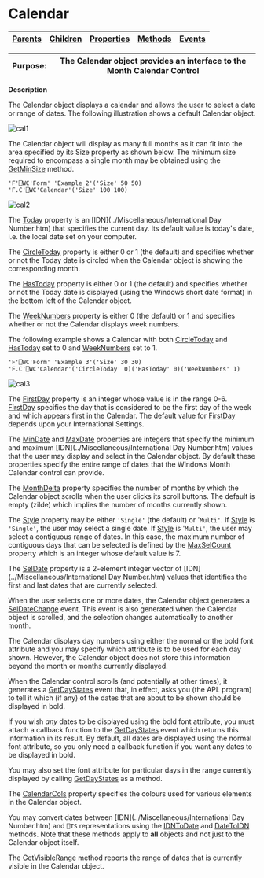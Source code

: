 




<h1 class="heading"><span class="name">Calendar</span></h1>

| [Parents](../ParentLists/Calendar.htm) | [Children](../ChildLists/Calendar.htm) | [Properties](../PropLists/Calendar.htm) | [Methods](../MethodLists/Calendar.htm) | [Events](../EventLists/Calendar.htm) |
| --- | --- | --- | --- | ---  |


| Purpose: | The Calendar object provides an interface to the Month Calendar Control |
| --- | ---  |


**Description**


The Calendar object displays a calendar and allows the user to select a date or range of dates. The following illustration shows a default Calendar object.



![cal1](../img/cal1.gif)


The Calendar object will display as many full months as it can fit into the area specified by its Size property as shown below. The minimum size required to encompass a single month may be obtained using the [GetMinSize](../a-z/getminsize.md) method.
```apl
'F'⎕WC'Form' 'Example 2'('Size' 50 50)
'F.C'⎕WC'Calendar'('Size' 100 100)
```


![cal2](../img/cal2.gif)


The [Today](../a-z/today.md) property is an [IDN](../Miscellaneous/International Day Number.htm) that specifies the current day. Its default value is today's date, i.e. the local date set on your computer.


The [CircleToday](../a-z/circletoday.md) property is either 0 or 1 (the default) and specifies whether or not the Today date is circled when the Calendar object is showing the corresponding month.


The [HasToday](../a-z/hastoday.md) property is either 0 or 1 (the default) and specifies whether or not the Today date is displayed (using the Windows short date format) in the bottom left of the Calendar object.


The [WeekNumbers](../a-z/weeknumbers.md) property is either 0 (the default) or 1 and specifies whether or not the Calendar displays week numbers.


The following example shows a Calendar with both [CircleToday](../a-z/circletoday.md) and [HasToday](../a-z/hastoday.md) set to 0 and [WeekNumbers](../a-z/weeknumbers.md) set to 1.
```apl
'F'⎕WC'Form' 'Example 3'('Size' 30 30)
'F.C'⎕WC'Calendar'('CircleToday' 0)('HasToday' 0)('WeekNumbers' 1)
```


![cal3](../img/cal3.gif)


The [FirstDay](../a-z/firstday.md) property is an integer whose value is in the range 0-6. [FirstDay](../a-z/firstday.md) specifies the day that is considered to be the first day of the week and which appears first in the Calendar. The default value for [FirstDay](../a-z/firstday.md) depends upon your International Settings.


The [MinDate](../a-z/mindate.md) and [MaxDate](../a-z/maxdate.md) properties are integers that specify the minimum and maximum [IDN](../Miscellaneous/International Day Number.htm) values that the user may display and select in the Calendar object. By default these properties specify the entire range of dates that the Windows Month Calendar control can provide.


The [MonthDelta](../a-z/monthdelta.md) property specifies the number of months by which the Calendar object scrolls when the user clicks its scroll buttons. The default is empty (zilde) which implies the number of months currently shown.


The [Style](../a-z/style.md) property may be either `'Single'` (the default) or '`Multi'`. If [Style](../a-z/style.md) is `'Single'`, the user may select a single date. If [Style](../a-z/style.md) is '`Multi'`, the user may select a contiguous range of dates. In this case, the maximum number of contiguous days that can be selected is defined by the [MaxSelCount](../a-z/maxselcount.md) property which is an integer whose default value is 7.


The [SelDate](../a-z/seldate.md) property is a 2-element integer vector of [IDN](../Miscellaneous/International Day Number.htm) values that identifies the first and last dates that are currently selected.


When the user selects one or more dates, the Calendar object generates a [SelDateChange](../a-z/seldatechange.md) event. This event is also generated when the Calendar object is scrolled, and the selection changes automatically to another month.


The Calendar displays day numbers using either the normal or the bold font attribute and you may specify which attribute is to be used for each day shown. However, the Calendar object does not store this information beyond the month or months currently displayed.


When the Calendar control scrolls (and potentially at other times), it generates a [GetDayStates](../a-z/getdaystates.md) event that, in effect, asks you (the APL program) to tell it which (if any) of the dates that are about to be shown should be displayed in bold.


If you wish *any* dates to be displayed using the bold font attribute, you must attach a callback function to the [GetDayStates](../a-z/getdaystates.md) event which returns this information in its result. By default, all dates are displayed using the normal font attribute, so you only need a callback function if you want any dates to be displayed in bold.


You may also set the font attribute for particular days in the range currently displayed by calling [GetDayStates](../a-z/getdaystates.md) as a method.


The [CalendarCols](../a-z/calendarcols.md) property specifies the colours used for various elements in the Calendar object.


You may convert dates between [IDN](../Miscellaneous/International Day Number.htm) and `⎕TS` representations using the [IDNToDate](../a-z/idntodate.md) and [DateToIDN](../a-z/datetoidn.md) methods. Note that these methods apply to **all** objects and not just to the Calendar object itself.


The [GetVisibleRange](../a-z/getvisiblerange.md) method reports the range of dates that is currently visible in the Calendar object.


